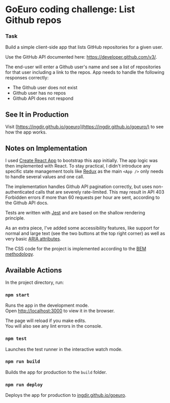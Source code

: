 # GoEuro coding challenge: List Github repos

### Task

Build a simple client-side app that lists GitHub repositories for a given user.

Use the GitHub API documented here: https://developer.github.com/v3/.

The end-user will enter a Github user's name and see a list of repositories for that user including a link to the repos.
App needs to handle the following responses correctly:

  - The Github user does not exist
  - Github user has no repos
  - Github API does not respond

## See It in Production

Visit [https://ingdir.github.io/goeuro](https://ingdir.github.io/goeuro/) to see how the app works.

## Notes on Implementation

I used [Create React App](https://github.com/facebookincubator/create-react-app) to bootstrap this app initially.
The app logic was then implemented with React. To stay practical, I didn't introduce any specific state management tools
like [Redux](https://github.com/reactjs/redux) as the main `<App />` only needs to handle several values and one call.

The implementation handles Github API pagination correctly, but uses non-authenticated calls that are severely rate-limited. This may result
in API 403 Forbidden errors if more than 60 requests per hour are sent,
according to the Github API docs.

Tests are written with [Jest](https://facebook.github.io/jest/) and are based on the shallow rendering principle.

As an extra piece, I've added some accessibility features, like support for normal and large text (see the two buttons
at the top right corner) as well as very basic [ARIA attributes](https://www.w3.org/WAI/intro/aria).
 
The CSS code for the project is implemented according to the [BEM methodology](http://getbem.com).

## Available Actions

In the project directory, run:

### `npm start`

Runs the app in the development mode.<br>
Open [http://localhost:3000](http://localhost:3000) to view it in the browser.

The page will reload if you make edits.<br>
You will also see any lint errors in the console.

### `npm test`

Launches the test runner in the interactive watch mode.

### `npm run build`

Builds the app for production to the `build` folder.

### `npm run deploy`

Deploys the app for production to [ingdir.github.io/goeuro](https://ingdir.github.io/goeuro/).
